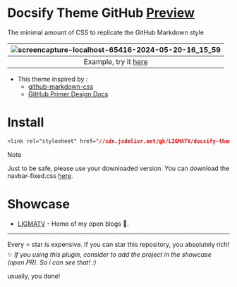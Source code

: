 # Docsify Theme GitHub [Preview](https://docsify-theme-github.vercel.app/)
The minimal amount of CSS to replicate the GitHub Markdown style

| ![screencapture-localhost-65416-2024-05-20-16_15_59](https://github.com/LIGMATV/docsify-theme-github/assets/143163098/39fe868a-8a32-4464-b605-c39230976d3b) |
|:--:|
| Example, try it [here](https://docsify-theme-github.vercel.app/) |

- This theme inspired by :
  - [github-markdown-css](https://github.com/sindresorhus/github-markdown-css)
  - [GitHub Primer Design Docs](https://primer-46dfa8f9c4-26441320.drafts.github.io/)

# Install
 
```css
<link rel="stylesheet" href="//cdn.jsdelivr.net/gh/LIGMATV/docsify-theme-github/github.css">
```

> [!NOTE]
> Just to be safe, please use your downloaded version.
> You can download the navbar-fixed.css <a href="https://cdn.jsdelivr.net/gh/LIGMATV/docsify-theme-github/github.css" download>here</a>.

# Showcase

- [LIGMATV](https://ligmatv.is-a.dev/) - Home of my open blogs 📖.

---

Every ⭐ star is expensive. If you can star this repository, you absolutely rich!  
✨ *If you using this plugin, consider to add the project in the showcase (open PR). So i can see that! :)*

usually, you done!
